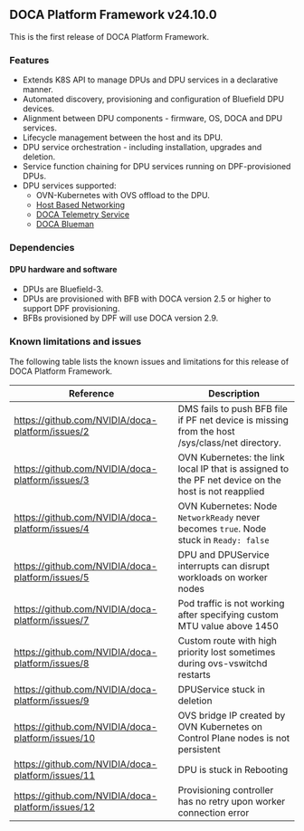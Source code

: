 ## DOCA Platform Framework v24.10.0

This is the first release of DOCA Platform Framework.

### Features

- Extends K8S API to manage DPUs and DPU services in a declarative manner.
- Automated discovery, provisioning and configuration of Bluefield DPU devices.
- Alignment between DPU components - firmware, OS, DOCA and DPU services.
- Lifecycle management between the host and its DPU.
- DPU service orchestration - including installation, upgrades and deletion.
- Service function chaining for DPU services running on DPF-provisioned DPUs.
- DPU services supported:
    - OVN-Kubernetes with OVS offload to the DPU.
    - [Host Based Networking](https://docs.nvidia.com/doca/sdk/nvidia+doca+hbn+service+guide/index.html)
    - [DOCA Telemetry Service](https://docs.nvidia.com/doca/sdk/nvidia+doca+telemetry+service+guide/index.html)
    - [DOCA Blueman](https://docs.nvidia.com/doca/sdk/nvidia+doca+blueman+service+guide/index.html)

### Dependencies

#### DPU hardware and software

- DPUs are Bluefield-3.
- DPUs are provisioned with BFB with DOCA version 2.5 or higher to support DPF provisioning.
- BFBs provisioned by DPF will use DOCA version 2.9.

### Known limitations and issues

The following table lists the known issues and limitations for this release of DOCA Platform Framework.

| Reference                                         | Description                                                                                          |
|---------------------------------------------------|------------------------------------------------------------------------------------------------------|
| https://github.com/NVIDIA/doca-platform/issues/2  | DMS fails to push BFB file if PF net device is missing from the host /sys/class/net directory.       |
| https://github.com/NVIDIA/doca-platform/issues/3  | OVN Kubernetes: the link local IP that is assigned to the PF net device on the host is not reapplied |
| https://github.com/NVIDIA/doca-platform/issues/4  | OVN Kubernetes: Node `NetworkReady` never becomes `true`. Node stuck in `Ready: false`               | 
| https://github.com/NVIDIA/doca-platform/issues/5  | DPU and DPUService interrupts can disrupt workloads on worker nodes                                  |
| https://github.com/NVIDIA/doca-platform/issues/7  | Pod traffic is not working after specifying custom MTU value above 1450                              |
| https://github.com/NVIDIA/doca-platform/issues/8  | Custom route with high priority lost sometimes during ovs-vswitchd restarts                          |
| https://github.com/NVIDIA/doca-platform/issues/9  | DPUService stuck in deletion                                                                         |
| https://github.com/NVIDIA/doca-platform/issues/10  | OVS bridge IP created by OVN Kubernetes on Control Plane nodes is not persistent                                                                         |
| https://github.com/NVIDIA/doca-platform/issues/11 | DPU is stuck in Rebooting                                                                            |
| https://github.com/NVIDIA/doca-platform/issues/12 | Provisioning controller has no retry upon worker connection error                                    |
